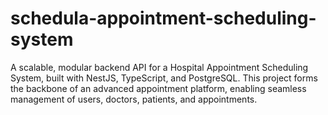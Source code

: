 # schedula-appointment-scheduling-system
A scalable, modular backend API for a Hospital Appointment Scheduling System, built with NestJS, TypeScript, and PostgreSQL.  This project forms the backbone of an advanced appointment platform, enabling seamless management of users, doctors, patients, and appointments.
